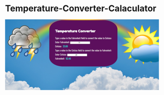 # Temperature-Converter-Calaculator
<img src="https://raw.githubusercontent.com/shokerm/Temperature-Converter-Calaculator/main/temperture.jpg" alt="Temperature-Converter-Calaculator" >
